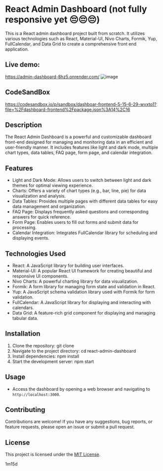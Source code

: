 # React Admin Dashboard (not fully responsive yet 😔😔😔)
This is a React admin dashboard project built from scratch. It utilizes various technologies such as React, Material-UI, Nivo Charts, Formik, Yup, FullCalendar, and Data Grid to create a comprehensive front end application.

## Live demo:
https://admin-dashboard-8hz5.onrender.com/
![image](https://github.com/tnttb79/dashboar-frontend_5_15-6_29/assets/90600992/fe228820-7f08-4a03-bb5f-2c19e1828085)

## CodeSandBox
https://codesandbox.io/p/sandbox/dashboar-frontend-5-15-6-29-wvxto1?file=%2Fdashboard-frontend%2Fpackage.json%3A14%2C16

## Description

The React Admin Dashboard is a powerful and customizable dashboard front-end designed for managing and monitoring data in an efficient and user-friendly manner. It includes features like light and dark mode, multiple chart types, data tables, FAQ page, form page, and calendar integration.

## Features

- Light and Dark Mode: Allows users to switch between light and dark themes for optimal viewing experience.
- Charts: Offers a variety of chart types (e.g., bar, line, pie) for data visualization and analysis.
- Data Tables: Provides multiple pages with different data tables for easy data management and organization.
- FAQ Page: Displays frequently asked questions and corresponding answers for quick reference.
- Form Page: Enables users to fill out forms and submit data for processing.
- Calendar Integration: Integrates FullCalendar library for scheduling and displaying events.

## Technologies Used

- React: A JavaScript library for building user interfaces.
- Material-UI: A popular React UI framework for creating beautiful and responsive UI components.
- Nivo Charts: A powerful charting library for data visualization.
- Formik: A form library for managing form state and validation in React.
- Yup: A JavaScript schema validation library used with Formik for form validation.
- FullCalendar: A JavaScript library for displaying and interacting with calendars.
- Data Grid: A feature-rich grid component for displaying and managing tabular data.

## Installation

1. Clone the repository:
git clone <repository-url>
2. Navigate to the project directory:
cd react-admin-dashboard
3. Install dependencies:
npm install
4. Start the development server:
npm start

## Usage

- Access the dashboard by opening a web browser and navigating to `http://localhost:3000`.

## Contributing

Contributions are welcome! If you have any suggestions, bug reports, or feature requests, please open an issue or submit a pull request.

## License

This project is licensed under the [MIT License](https://opensource.org/licenses/MIT).

1m15d
